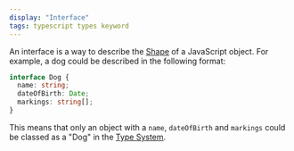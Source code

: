 ```yaml
---
display: "Interface"
tags: typescript types keyword
---
```


An interface is a way to describe the [Shape](#shape) of a JavaScript object. For example, a dog could be described in the following format:

```ts 
interface Dog {
  name: string;
  dateOfBirth: Date;
  markings: string[];
}
```

This means that only an object with a `name`, `dateOfBirth` and `markings` could be classed as a "Dog" in the [Type System](#type-system).
